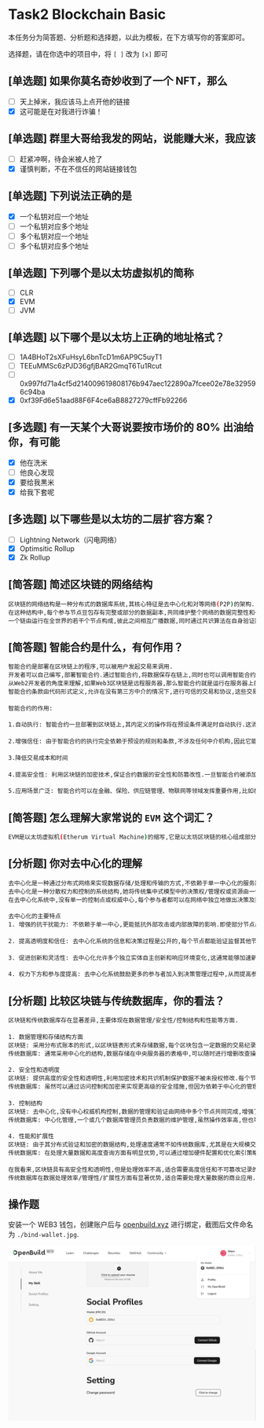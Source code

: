 # Task2 Blockchain Basic

本任务分为简答题、分析题和选择题，以此为模板，在下方填写你的答案即可。

选择题，请在你选中的项目中，将 `[ ]` 改为 `[x]` 即可

## [单选题] 如果你莫名奇妙收到了一个 NFT，那么

- [ ] 天上掉米，我应该马上点开他的链接
- [x] 这可能是在对我进行诈骗！

## [单选题] 群里大哥给我发的网站，说能赚大米，我应该

- [ ] 赶紧冲啊，待会米被人抢了
- [x] 谨慎判断，不在不信任的网站链接钱包

## [单选题] 下列说法正确的是

- [x] 一个私钥对应一个地址
- [ ] 一个私钥对应多个地址
- [ ] 多个私钥对应一个地址
- [ ] 多个私钥对应多个地址

## [单选题] 下列哪个是以太坊虚拟机的简称

- [ ] CLR
- [x] EVM
- [ ] JVM

## [单选题] 以下哪个是以太坊上正确的地址格式？

- [ ] 1A4BHoT2sXFuHsyL6bnTcD1m6AP9C5uyT1
- [ ] TEEuMMSc6zPJD36gfjBAR2GmqT6Tu1Rcut
- [ ] 0x997fd71a4cf5d214009619808176b947aec122890a7fcee02e78e329596c94ba
- [x] 0xf39Fd6e51aad88F6F4ce6aB8827279cffFb92266

## [多选题] 有一天某个大哥说要按市场价的 80% 出油给你，有可能

- [x] 他在洗米
- [ ] 他良心发现
- [x] 要给我黒米
- [x] 给我下套呢

## [多选题] 以下哪些是以太坊的二层扩容方案？

- [ ] Lightning Network（闪电网络）
- [x] Optimsitic Rollup
- [x] Zk Rollup

## [简答题] 简述区块链的网络结构

``` bash
区块链的网络结构是一种分布式的数据库系统,其核心特征是去中心化和对等网络(P2P)的架构.
在这种结构中,每个参与节点豆包存有完整或部分的数据副本,共同维护整个网络的数据完整性和一致性.
一个链由运行在全世界的若干个节点构成,彼此之间相互广播数据,同时通过共识算法在自身验证数据.而用户与区块链网络的交互以节点作为入门,其实节点就是一堆运行了RPC服务的服务器.
```

## [简答题] 智能合约是什么，有何作用？

``` bash
智能合约是部署在区块链上的程序,可以被用户发起交易来调用.
开发者可以自己编写,部署智能合约.通过智能合约,将数据保存在链上,同时也可以调用智能合约读取数据.
从Web2开发者的角度来理解,如果Web3区块链是远程服务器,那么智能合约就是运行在服务器上的后端服务程序.
智能合约条款由代码形式定义,允许在没有第三方中介的情况下,进行可信的交易和协议,这些交易是可追踪的,不可逆转的,并且由程序自动执行合约的条款.

智能合约的作用:

1.自动执行: 智能合约一旦部署到区块链上,其内定义的操作将在预设条件满足时自动执行.这消除了人为执行过程中的延迟和错误.

2.增强信任: 由于智能合约的执行完全依赖于预设的规则和条款,不涉及任何中介机构,因此它能够在不信任的环境中建立信任.参与方可以确信合约将严格按照编码执行,不用担心对方违约.

3.降低交易成本和时间

4.提高安全性: 利用区块链的加密技术,保证合约数据的安全性和防篡改性.一旦智能合约被添加到区块链上,无法被修改或删除,保证了合约执行的透明性和安全性.

5.应用场景广泛: 智能合约可以在金融、保险、供应链管理、物联网等领域发挥重要作用,比如在供应链管理中,智能合约可以自动处理货物的支付和交付,确保交易双方的责任和义务自动得到履行.
```

## [简答题] 怎么理解大家常说的 `EVM` 这个词汇？

``` bash
EVM是以太坊虚拟机(Etherum Virtual Machine)的缩写,它是以太坊区块链的核心组成部分,负责执行智能合约的代码和交易处理.EVM是一个完全隔离的运行环境,意味着在这个虚拟机中运行的代码无法访问网络/文件系统或其他外部环境,确保了执行的安全性和确定性.
```

## [分析题] 你对去中心化的理解

``` bash
去中心化是一种通过分布式网络来实现数据存储/处理和传输的方式,不依赖于单一中心化的服务器或机构.去中心化的实现通常依赖于区块链技术或者其他分布式账本技术.
去中心化是一种分散权力和控制的系统结构,她将传统集中式模型中的决策权/管理权或资源由一个或几个中心点转移到多个独立的单位或个体手中.
在去中心化系统中,没有单一的控制点或权威中心,每个参与者都可以在网络中独立地做出决策及执行操作.

去中心化的主要特点
1. 增强的抗干扰能力: 不依赖于单一中心,更能抵抗外部攻击或内部故障的影响.即使部分节点出现问题,也不会影响整个系统的允许.

2. 提高透明度和信任: 去中心化系统的信息和决策过程是公开的,每个节点都能验证监督其他节点的行为.

3. 促进创新和灵活性: 去中心化允许多个独立实体自主创新和响应环境变化,这通常能够加速新技术和解决方案的开发和应用.

4. 权力下方和参与度提高: 去中心化系统鼓励更多的参与者加入到决策管理过程中,从而提高参与者的满意度和系统的整体效率.
```

## [分析题] 比较区块链与传统数据库，你的看法？

``` bash
区块链和传统数据库存在显著差异,主要体现在数据管理/安全性/控制结构和性能等方面.

1. 数据管理和存储结构方面
区块链: 采用分布式账本的形式,以区块链表形式来存储数据,每个区块包含一定数据的交易纪录,并通过加密散列的方式与前一个区块链接起来,形成链式结构.这种结构使得数据一旦写入后难以修改,保证了数据的不可篡改性.
传统数据库: 通常采用中心化的结构,数据存储在中央服务器的表格中,可以随时进行增删改查操作.这种结构便于数据的快速处理和管理,但可能存在数据安全和完整性风险.

2. 安全性和透明度
区块链: 提供高度的安全性和透明性,利用加密技术和共识机制保护数据不被未授权修改.每个节点都保存有完整的数据副本,任何数据的变更都需要网络中多数节点的验证和确认.
传统数据库: 虽然可以通过访问控制和加密来实现更高级的安全措施,但因为依赖于中心化的管理系统,一旦系统收到攻击,整个数据库的安全性可能收到威胁.

3. 控制结构
区块链: 去中心化,没有中心权威机构控制,数据的管理和验证由网络中多个节点共同完成,增强了系统的抗审查和抗故障能力.
传统数据库: 中心化管理,一个或几个数据库管理员负责数据的维护管理,虽然操作效率高,但也可能成为攻击的目标.

4. 性能和扩展性
区块链: 由于其分布式验证和加密的数据结构,处理速度通常不如传统数据库,尤其是在大规模交易处理时可能面临性能瓶颈.
传统数据库: 在处理大量数据和高度查询方面有明显优势,可以通过增加硬件配置和优化索引策略来提高性能和扩展性.

在我看来,区块链具有高安全性和透明性,但是处理效率不高,适合需要高度信任和不可篡改记录的应用场景.
传统数据库在数据处理效率/管理性/扩展性方面有显著优势,适合需要处理大量数据的商业应用.
```

## 操作题

安装一个 WEB3 钱包，创建账户后与 [openbuild.xyz](https://openbuild.xyz/profile) 进行绑定，截图后文件命名为 `./bind-wallet.jpg`.

![bind-wallet](./bind-wallet.jpg)
